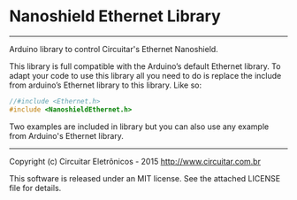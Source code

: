 Nanoshield Ethernet Library
=======================
---

Arduino library to control Circuitar's Ethernet Nanoshield.

This library is full compatible with the Arduino’s default Ethernet library.
To adapt your code to use this library all you need to do is replace the include from arduino’s Ethernet library to this library. Like so:

```c
//#include <Ethernet.h>
#include <NanoshieldEthernet.h>
```

Two examples are included in library but you can also use any example from Arduino's Ethernet library.


---

Copyright (c) Circuitar Eletrônicos - 2015
http://www.circuitar.com.br

This software is released under an MIT license. See the attached LICENSE file for details.